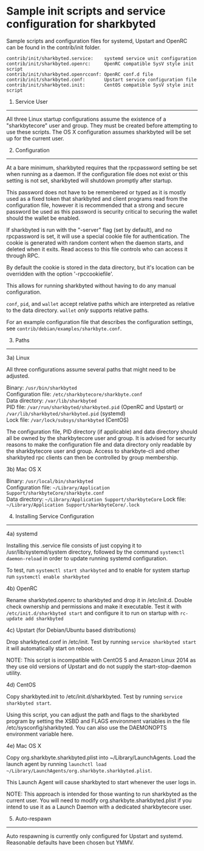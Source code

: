 Sample init scripts and service configuration for sharkbyted
==========================================================

Sample scripts and configuration files for systemd, Upstart and OpenRC
can be found in the contrib/init folder.

    contrib/init/sharkbyted.service:    systemd service unit configuration
    contrib/init/sharkbyted.openrc:     OpenRC compatible SysV style init script
    contrib/init/sharkbyted.openrcconf: OpenRC conf.d file
    contrib/init/sharkbyted.conf:       Upstart service configuration file
    contrib/init/sharkbyted.init:       CentOS compatible SysV style init script

1. Service User
---------------------------------

All three Linux startup configurations assume the existence of a "sharkbytecore" user
and group.  They must be created before attempting to use these scripts.
The OS X configuration assumes sharkbyted will be set up for the current user.

2. Configuration
---------------------------------

At a bare minimum, sharkbyted requires that the rpcpassword setting be set
when running as a daemon.  If the configuration file does not exist or this
setting is not set, sharkbyted will shutdown promptly after startup.

This password does not have to be remembered or typed as it is mostly used
as a fixed token that sharkbyted and client programs read from the configuration
file, however it is recommended that a strong and secure password be used
as this password is security critical to securing the wallet should the
wallet be enabled.

If sharkbyted is run with the "-server" flag (set by default), and no rpcpassword is set,
it will use a special cookie file for authentication. The cookie is generated with random
content when the daemon starts, and deleted when it exits. Read access to this file
controls who can access it through RPC.

By default the cookie is stored in the data directory, but it's location can be overridden
with the option '-rpccookiefile'.

This allows for running sharkbyted without having to do any manual configuration.

`conf`, `pid`, and `wallet` accept relative paths which are interpreted as
relative to the data directory. `wallet` *only* supports relative paths.

For an example configuration file that describes the configuration settings,
see `contrib/debian/examples/sharkbyte.conf`.

3. Paths
---------------------------------

3a) Linux

All three configurations assume several paths that might need to be adjusted.

Binary:              `/usr/bin/sharkbyted`  
Configuration file:  `/etc/sharkbytecore/sharkbyte.conf`  
Data directory:      `/var/lib/sharkbyted`  
PID file:            `/var/run/sharkbyted/sharkbyted.pid` (OpenRC and Upstart) or `/var/lib/sharkbyted/sharkbyted.pid` (systemd)  
Lock file:           `/var/lock/subsys/sharkbyted` (CentOS)  

The configuration file, PID directory (if applicable) and data directory
should all be owned by the sharkbytecore user and group.  It is advised for security
reasons to make the configuration file and data directory only readable by the
sharkbytecore user and group.  Access to sharkbyte-cli and other sharkbyted rpc clients
can then be controlled by group membership.

3b) Mac OS X

Binary:              `/usr/local/bin/sharkbyted`  
Configuration file:  `~/Library/Application Support/sharkbyteCore/sharkbyte.conf`  
Data directory:      `~/Library/Application Support/sharkbyteCore`
Lock file:           `~/Library/Application Support/sharkbyteCore/.lock`

4. Installing Service Configuration
-----------------------------------

4a) systemd

Installing this .service file consists of just copying it to
/usr/lib/systemd/system directory, followed by the command
`systemctl daemon-reload` in order to update running systemd configuration.

To test, run `systemctl start sharkbyted` and to enable for system startup run
`systemctl enable sharkbyted`

4b) OpenRC

Rename sharkbyted.openrc to sharkbyted and drop it in /etc/init.d.  Double
check ownership and permissions and make it executable.  Test it with
`/etc/init.d/sharkbyted start` and configure it to run on startup with
`rc-update add sharkbyted`

4c) Upstart (for Debian/Ubuntu based distributions)

Drop sharkbyted.conf in /etc/init.  Test by running `service sharkbyted start`
it will automatically start on reboot.

NOTE: This script is incompatible with CentOS 5 and Amazon Linux 2014 as they
use old versions of Upstart and do not supply the start-stop-daemon utility.

4d) CentOS

Copy sharkbyted.init to /etc/init.d/sharkbyted. Test by running `service sharkbyted start`.

Using this script, you can adjust the path and flags to the sharkbyted program by
setting the XSBD and FLAGS environment variables in the file
/etc/sysconfig/sharkbyted. You can also use the DAEMONOPTS environment variable here.

4e) Mac OS X

Copy org.sharkbyte.sharkbyted.plist into ~/Library/LaunchAgents. Load the launch agent by
running `launchctl load ~/Library/LaunchAgents/org.sharkbyte.sharkbyted.plist`.

This Launch Agent will cause sharkbyted to start whenever the user logs in.

NOTE: This approach is intended for those wanting to run sharkbyted as the current user.
You will need to modify org.sharkbyte.sharkbyted.plist if you intend to use it as a
Launch Daemon with a dedicated sharkbytecore user.

5. Auto-respawn
-----------------------------------

Auto respawning is currently only configured for Upstart and systemd.
Reasonable defaults have been chosen but YMMV.
